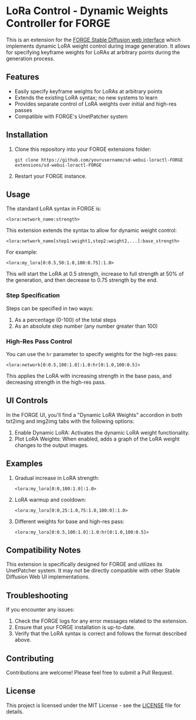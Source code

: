 # LoRa Control - Dynamic Weights Controller for FORGE

This is an extension for the [FORGE Stable Diffusion web interface](https://github.com/lllyasviel/stable-diffusion-webui-forge) which implements dynamic LoRA weight control during image generation. It allows for specifying keyframe weights for LoRAs at arbitrary points during the generation process.

## Features

* Easily specify keyframe weights for LoRAs at arbitrary points
* Extends the existing LoRA syntax; no new systems to learn
* Provides separate control of LoRA weights over initial and high-res passes
* Compatible with FORGE's UnetPatcher system

## Installation

1. Clone this repository into your FORGE extensions folder:
   ```
   git clone https://github.com/yourusername/sd-webui-loractl-FORGE extensions/sd-webui-loractl-FORGE
   ```
2. Restart your FORGE instance.

## Usage

The standard LoRA syntax in FORGE is:

    <lora:network_name:strength>

This extension extends the syntax to allow for dynamic weight control:

    <lora:network_name[step1:weight1,step2:weight2,...]:base_strength>

For example:

    <lora:my_lora[0:0.5,50:1.0,100:0.75]:1.0>

This will start the LoRA at 0.5 strength, increase to full strength at 50% of the generation, and then decrease to 0.75 strength by the end.

### Step Specification

Steps can be specified in two ways:
1. As a percentage (0-100) of the total steps
2. As an absolute step number (any number greater than 100)

### High-Res Pass Control

You can use the `hr` parameter to specify weights for the high-res pass:

    <lora:network[0:0.5,100:1.0]:1.0:hr[0:1.0,100:0.5]>

This applies the LoRA with increasing strength in the base pass, and decreasing strength in the high-res pass.

## UI Controls

In the FORGE UI, you'll find a "Dynamic LoRA Weights" accordion in both txt2img and img2img tabs with the following options:

1. Enable Dynamic LoRA: Activates the dynamic LoRA weight functionality.
2. Plot LoRA Weights: When enabled, adds a graph of the LoRA weight changes to the output images.

## Examples

1. Gradual increase in LoRA strength:
   ```
   <lora:my_lora[0:0,100:1.0]:1.0>
   ```

2. LoRA warmup and cooldown:
   ```
   <lora:my_lora[0:0,25:1.0,75:1.0,100:0]:1.0>
   ```

3. Different weights for base and high-res pass:
   ```
   <lora:my_lora[0:0.5,100:1.0]:1.0:hr[0:1.0,100:0.5]>
   ```

## Compatibility Notes

This extension is specifically designed for FORGE and utilizes its UnetPatcher system. It may not be directly compatible with other Stable Diffusion Web UI implementations.

## Troubleshooting

If you encounter any issues:

1. Check the FORGE logs for any error messages related to the extension.
2. Ensure that your FORGE installation is up-to-date.
3. Verify that the LoRA syntax is correct and follows the format described above.

## Contributing

Contributions are welcome! Please feel free to submit a Pull Request.

## License

This project is licensed under the MIT License - see the [LICENSE](LICENSE) file for details.
